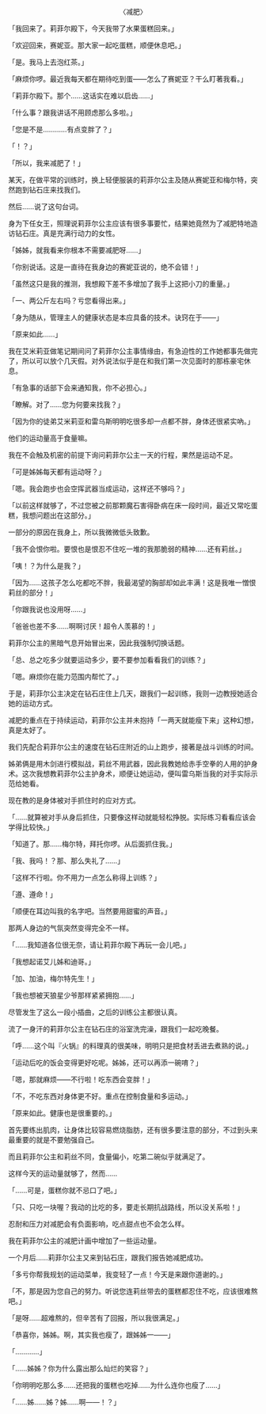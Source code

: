 <p align="center">〈减肥〉</p>

「我回来了。莉菲尔殿下，今天我带了水果蛋糕回来。」

「欢迎回来，赛妮亚。那大家一起吃蛋糕，顺便休息吧。」

「是。我马上去泡红茶。」

「麻烦你啰。最近我每天都在期待吃到蛋——怎么了赛妮亚？干么盯著我看。」

「莉菲尔殿下。那个……这话实在难以启齿……」

「什么事？跟我讲话不用顾虑那么多啦。」

「您是不是…………有点变胖了？」

「！？」

「所以，我来减肥了！」

某天，在做平常的训练时，换上轻便服装的莉菲尔公主及随从赛妮亚和梅尔特，突然跑到钻石庄来找我们。

然后……说了这句台词。

身为下任女王，照理说莉菲尔公主应该有很多事要忙，结果她竟然为了减肥特地造访钻石庄。真是充满行动力的女性。

「姊姊，就我看来你根本不需要减肥呀……」

「你别说话。这是一直待在我身边的赛妮亚说的，绝不会错！」

「虽然这只是我的推测，我想殿下差不多增加了我手上这把小刀的重量。」

「一、两公斤左右吗？亏您看得出来。」

「身为随从，管理主人的健康状态是本应具备的技术。诀窍在于——」

「原来如此……」

我在艾米莉亚做笔记期间问了莉菲尔公主事情缘由，有急迫性的工作她都事先做完了，所以可以放个几天假。对外说法似乎是在和我们第一次见面时的那栋豪宅休息。

「有急事的话部下会来通知我，你不必担心。」

「瞭解。对了……您为何要来找我？」

「因为你的徒弟艾米莉亚和雷乌斯明明吃很多却一点都不胖，身体还很紧实吶。」

他们的运动量高于食量嘛。

我在不会触及机密的前提下询问莉菲尔公主一天的行程，果然是运动不足。

「可是姊姊每天都有运动呀？」

「嗯。我会跑步也会空挥武器当成运动，这样还不够吗？」

「以前这样就够了，不过您被之前那颗魔石害得卧病在床一段时间，最近又常吃蛋糕，我想问题出在这部分。」

一部分的原因在我身上，所以我微微低头致歉。

「我不会恨你啦。要恨也是恨忍不住吃一堆的我那脆弱的精神……还有莉丝。」

「咦！？为什么是我？」

「因为……这孩子怎么吃都吃不胖，我最渴望的胸部却如此丰满！这是我唯一憎恨莉丝的部分！」

「你跟我说也没用呀……」

「爸爸也差不多……啊啊讨厌！超令人羡慕的！」

莉菲尔公主的黑暗气息开始冒出来，因此我强制切换话题。

「总、总之吃多少就要运动多少，要不要参加看看我们的训练？」

「嗯。麻烦你在能力范围内帮忙了。」

于是，莉菲尔公主决定在钻石庄住上几天，跟我们一起训练，我则一边教授她适合她的运动方式。

减肥的重点在于持续运动，莉菲尔公主并未抱持「一两天就能瘦下来」这种幻想，真是太好了。

我们先配合莉菲尔公主的速度在钻石庄附近的山上跑步，接著是战斗训练的时间。

姊弟俩是用木剑进行模拟战，莉丝不用武器，因此我教她给赤手空拳的人用的护身术。这次我想教莉菲尔公主护身术，顺便让她运动，便叫雷乌斯当我的对手实际示范给她看。

现在教的是身体被对手抓住时的应对方式。

「……就算被对手从身后抓住，只要像这样动就能轻松挣脱。实际练习看看应该会学得比较快。」

「知道了。那……梅尔特，拜托你啰。从后面抓住我。」

「我、我吗！？那、那么失礼了……」

「这样不行啦。你不用力一点怎么称得上训练？」

「遵、遵命！」

「顺便在耳边叫我的名字吧。当然要用甜蜜的声音。」

那两人身边的气氛突然变得完全不一样。

「……我知道各位很无奈，请让莉菲尔殿下再玩一会儿吧。」

「我想起诺艾儿姊和迪哥。」

「加、加油，梅尔特先生！」

「我也想被天狼星少爷那样紧紧拥抱……」

尽管发生了这么一段小插曲，之后的训练公主都很认真。

流了一身汗的莉菲尔公主在钻石庄的浴室洗完澡，跟我们一起吃晚餐。

「呼……这个叫『火锅』的料理真的很美味，明明只是把食材丢进去煮熟的说。」

「运动后吃的饭会变得更好吃呢。姊姊，还可以再添一碗唷？」

「嗯，那就麻烦——不行啦！吃东西会变胖！」

「不，不吃东西对身体更不好。重点在控制食量和多运动。」

「原来如此。健康也是很重要的。」

首先要练出肌肉，让身体比较容易燃烧脂肪，还有很多要注意的部分，不过到头来最重要的就是不要勉强自己。

而且莉菲尔公主和莉丝不同，食量偏小，吃第二碗似乎就满足了。

这样今天的运动量就够了，然而……

「……可是，蛋糕你就不忌口了吧。」

「只、只吃一块喔？我动的比吃的多，要走长期抗战路线，所以没关系啦！」

忍耐和压力对减肥会有负面影响，吃点甜点也不会怎么样。

我在莉菲尔公主的减肥计画中增加了一些运动量。

一个月后……莉菲尔公主又来到钻石庄，跟我们报告她减肥成功。

「多亏你帮我规划的运动菜单，我变轻了一点！今天是来跟你道谢的。」

「不，那是因为您自己的努力。听说您连莉丝带去的蛋糕都忍住不吃，应该很难熬吧。」

「是呀……超难熬的，但辛苦有了回报，所以我很满足。」

「恭喜你，姊姊。啊，其实我也瘦了，跟姊姊一——」

「…………」

「……姊姊？你为什么露出那么灿烂的笑容？」

「你明明吃那么多……还把我的蛋糕也吃掉……为什么连你也瘦了……」

「……姊……姊？姊……啊——！？」


